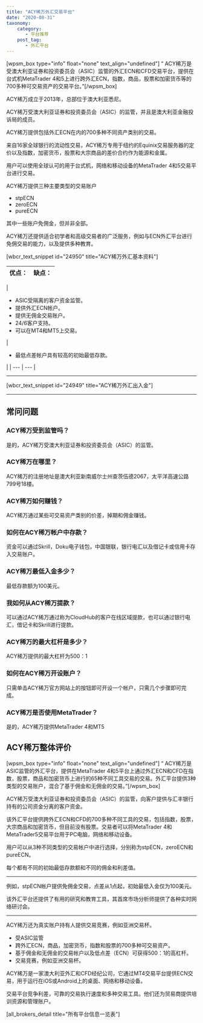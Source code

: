 ```yaml
---
title: "ACY稀万外汇交易平台"
date: "2020-08-31"
taxonomy:
    category: 
       - 平台推荐
    post_tag: 
       - 外汇平台
---
```


\[wpsm\_box type="info" float="none" text\_align="undefined"\] “ ACY稀万是受澳大利亚证券和投资委员会（ASIC）监管的外汇ECN和CFD交易平台，提供在台式机MetaTrader 4和5上进行跨外汇ECN，指数，商品，股票和加密货币等的700多种可交易资产的交易平台。”\[/wpsm\_box\]

ACY稀万成立于2013年，总部位于澳大利亚悉尼。

ACY稀万受澳大利亚证券和投资委员会（ASIC）的监管，并且是澳大利亚金融投诉局的成员。

ACY稀万提供包括外汇ECN在内的700多种不同资产类别的交易。

来自16家全球银行的流动性交易，ACY稀万专用于纽约的Equinix交易服务器的定价以及指数，加密货币，股票和大宗商品的差价合约作为能源和金属。

用户可以使用全球认可的用于台式机，网络和移动设备的MetaTrader 4和5交易平台进行交易。

ACY稀万提供三种主要类型的交易账户

- stpECN
- zeroECN
- pureECN

其中一些账户免佣金，但并非全部。

ACY稀万还提供适合初学者和高级交易者的广泛服务，例如与ECN外汇平台进行免佣交易的能力，以及提供多种教育。

\[wbcr\_text\_snippet id="24950" title="ACY稀万外汇基本资料"\]

| **优点：** | **缺点：** |
| --- | --- |
| 
- ASIC受隔离的客户资金监管。
- 提供外汇ECN帐户。
- 提供无佣金交易账户。
- 24/6客户支持。
- 可以在MT4和MT5上交易。

 | 

- 最低点差帐户具有较高的初始最低存款。

 |
| --- | --- |

* * *

\[wbcr\_text\_snippet id="24949" title="ACY稀万外汇出入金"\]

* * *

## 常问问题

### **ACY稀万受到监管吗？**

是的，ACY稀万受澳大利亚证券和投资委员会（ASIC）的监管。

### **ACY稀万在哪里？**

ACY稀万的注册地址是澳大利亚新南威尔士州查茨伍德2067，太平洋高速公路799号18楼。

### **ACY稀万**如何赚钱？

ACY稀万通过某些可交易资产类别的价差，掉期和佣金赚钱。

### **如何在ACY稀万帐户中存款？**

资金可以通过Skrill，Doku电子钱包，中国银联，银行电汇以及借记卡或信用卡存入交易账户。

### **ACY稀万最低入金多少？**

最低存款额为100美元。

### **我如何从ACY稀万提款？**

可以通过ACY稀万通过称为CloudHub的客户在线区域提款，也可以通过银行电汇，借记卡和Skrill进行提款。

### **ACY稀万的最大杠杆是多少？**

ACY稀万提供的最大杠杆为500：1

### **如何在ACY稀万开设账户？**

只需单击ACY稀万官方网站上的按钮即可开设一个帐户，只需几个步骤即可完成。

### **ACY稀万是否使用MetaTrader？**

是的，ACY稀万提供MetaTrader 4和MT5

## ACY稀万整体评价

\[wpsm\_box type="info" float="none" text\_align="undefined"\] “ ACY稀万是ASIC监管的外汇平台，提供在MetaTrader 4和5平台上通过外汇ECN和CFD在指数，股票，商品和加密货币上进行的65种不同工具交易的交易。外汇平台提供3种类型的交易账户，混合了基于佣金和无佣金的交易。”\[/wpsm\_box\]

ACY稀万受澳大利亚证券和投资委员会（ASIC）的监管，向客户提供与汇丰银行持有的公司资金分离的客户资金。

该外汇平台提供跨外汇ECN和CFD的700多种不同工具的交易，包括指数，股票，大宗商品和加密货币，但目前没有股票。交易者可以将MetaTrader 4和MetaTrader5交易平台用于PC电脑，网络和移动设备。

用户可以从3种不同类型的交易帐户中进行选择，分别称为stpECN，zeroECN和pureECN。

每个都有不同的初始最低存款额和不同的佣金和利差值。

* * *

例如，stpECN帐户提供免佣金交易，点差从1点起，初始最低入金仅为100美元。

该外汇平台还提供了有用的研究和教育工具，其首席市场分析师提供了各种实时网络研讨会。

* * *

ACY稀万还为真实账户持有人提供交易竞赛，例如亚洲交易杯。

- 受ASIC监管
- 跨外汇ECN，商品，加密货币，指数和股票的700多种可交易资产。
- 基于佣金和无佣金的交易帐户以及低点差（ECN）可获得500：1的高杠杆。
- 交易竞赛，例如亚洲交易杯。

ACY稀万是一家澳大利亚外汇和CFD经纪公司，它通过MT4交易平台提供ECN交易，用于运行在iOS或Android上的桌面、网络和移动设备。

交易平台竞争利差，可靠的交易执行速度和多种交易工具。他们还为贸易商提供培训资源和管理账户。

\[all\_brokers\_detail title="所有平台信息一览表"\]
